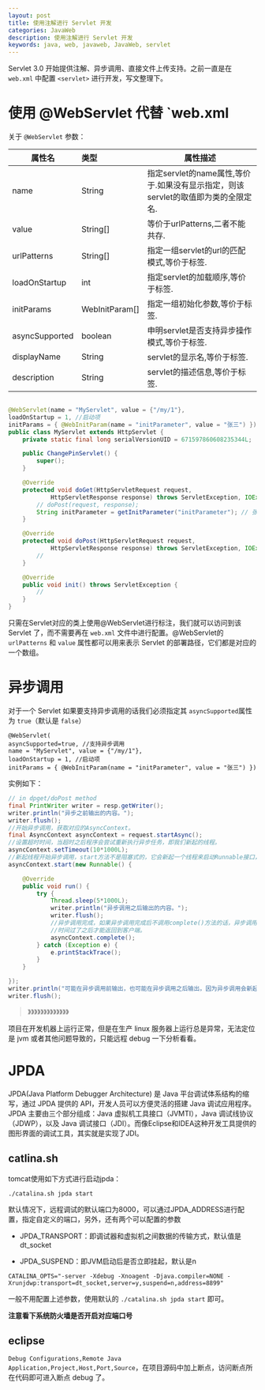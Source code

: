 ```yaml
---
layout: post
title: 使用注解进行 Servlet 开发
categories: JavaWeb
description: 使用注解进行 Servlet 开发
keywords: java, web, javaweb, JavaWeb, servlet
---
```


Servlet 3.0 开始提供注解、异步调用、直接文件上传支持。之前一直是在 `web.xml` 中配置 `<servlet>` 进行开发，写文整理下。

# 使用 @WebServlet 代替 `web.xml

关于 `@WebServlet` 参数：

|属性名         |类型           |属性描述|
|---------------|:--------------|--------|
|name           |String         | 指定servlet的name属性,等价于<Servlet-name>.如果没有显示指定，则该servlet的取值即为类的全限定名.
|value          |String[]       |等价于urlPatterns,二者不能共存.
|urlPatterns    |String[]       |指定一组servlet的url的匹配模式,等价于<url-pattern>标签.
|loadOnStartup  |int            |指定servlet的加载顺序,等价于<load-on-startup>标签.
|initParams     |WebInitParam[] |指定一组初始化参数,等价于<init-param>标签.
|asyncSupported | boolean       |申明servlet是否支持异步操作模式,等价于<async-supported>标签.
|displayName    |String         |servlet的显示名,等价于<display-name>标签.
|description    |String         |servlet的描述信息,等价于<description>标签.

```java

@WebServlet(name = "MyServlet", value = {"/my/1"},
loadOnStartup = 1, //启动项
initParams = { @WebInitParam(name = "initParameter", value = "张三") })
public class MyServlet extends HttpServlet {
	private static final long serialVersionUID = 671597860608235344L;

	public ChangePinServlet() {
		super();
	}

	@Override
	protected void doGet(HttpServletRequest request,
			HttpServletResponse response) throws ServletException, IOException {
		// doPost(request, response);
		String initParameter = getInitParameter("initParameter"); // 张三
	}

	@Override
	protected void doPost(HttpServletRequest request,
			HttpServletResponse response) throws ServletException, IOException {
		//
	}

	@Override
	public void init() throws ServletException {
		//
	}
}
```

只需在Servlet对应的类上使用@WebServlet进行标注，我们就可以访问到该 Servlet 了，而不需要再在 `web.xml` 文件中进行配置。@WebServlet的 `urlPatterns` 和 `value` 属性都可以用来表示 Servlet 的部署路径，它们都是对应的一个数组。


# 异步调用

对于一个 Servlet 如果要支持异步调用的话我们必须指定其 `asyncSupported`属性为 `true`（默认是 `false`）
```
@WebServlet(
asyncSupported=true, //支持异步调用
name = "MyServlet", value = {"/my/1"},
loadOnStartup = 1, //启动项
initParams = { @WebInitParam(name = "initParameter", value = "张三") })
```

实例如下：

```java
// in dpget/doPost method
final PrintWriter writer = resp.getWriter();
writer.println("异步之前输出的内容。");
writer.flush();
//开始异步调用，获取对应的AsyncContext。
final AsyncContext asyncContext = request.startAsync();
//设置超时时间，当超时之后程序会尝试重新执行异步任务，即我们新起的线程。
asyncContext.setTimeout(10*1000L);
//新起线程开始异步调用，start方法不是阻塞式的，它会新起一个线程来启动Runnable接口，之后主程序会继续执行
asyncContext.start(new Runnable() {

	@Override
	public void run() {
		try {
			Thread.sleep(5*1000L);
			writer.println("异步调用之后输出的内容。");
			writer.flush();
			//异步调用完成，如果异步调用完成后不调用complete()方法的话，异步调用的结果需要等到设置的超时
			//时间过了之后才能返回到客户端。
			asyncContext.complete();
		} catch (Exception e) {
			e.printStackTrace();
		}
	}

});
writer.println("可能在异步调用前输出，也可能在异步调用之后输出，因为异步调用会新起一个线程。");
writer.flush();
```











> 》》》》》》》》》》》》》


项目在开发机器上运行正常，但是在生产 linux 服务器上运行总是异常，无法定位是 jvm 或者其他问题导致的，只能远程 debug 一下分析看看。

# JPDA

JPDA(Java Platform Debugger Architecture) 是 Java 平台调试体系结构的缩写，通过 JPDA 提供的 API，开发人员可以方便灵活的搭建 Java 调试应用程序。JPDA 主要由三个部分组成：Java 虚拟机工具接口（JVMTI），Java 调试线协议（JDWP），以及 Java 调试接口（JDI）。而像Eclipse和IDEA这种开发工具提供的图形界面的调试工具，其实就是实现了JDI。

## catlina.sh

tomcat使用如下方式进行启动jpda：

`./catalina.sh jpda start`

默认情况下，远程调试的默认端口为8000，可以通过JPDA_ADDRESS进行配置，指定自定义的端口，另外，还有两个可以配置的参数

- JPDA_TRANSPORT：即调试器和虚拟机之间数据的传输方式，默认值是dt_socket

- JPDA_SUSPEND：即JVM启动后是否立即挂起，默认是n


`CATALINA_OPTS="-server -Xdebug -Xnoagent -Djava.compiler=NONE -Xrunjdwp:transport=dt_socket,server=y,suspend=n,address=8899"
`

一般不用配置上述参数，使用默认的 `./catalina.sh jpda start` 即可。

**注意看下系统防火墙是否开启对应端口号**

## eclipse

`Debug Configurations,Remote Java Application,Project,Host,Port,Source`，在项目源码中加上断点，访问断点所在代码即可进入断点 debug 了。